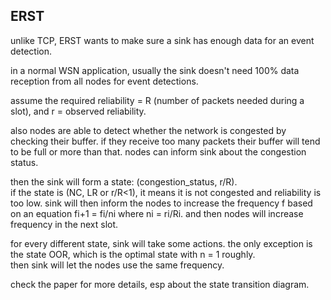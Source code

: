 ERST
--------------------

unlike TCP, ERST wants to make sure a sink has enough data for an event detection.

in a normal WSN application, usually the sink doesn't need 100% data reception from all nodes
for event detections.

assume the required reliability = R (number of packets needed during a slot),
and r = observed reliability.

also nodes are able to detect whether the network is congested by checking their buffer. 
if they receive too many packets their buffer will tend to be full or more than that. 
nodes can inform sink about the congestion status.

then the sink will form a state: (congestion_status, r/R).  
if the state is (NC, LR or r/R<1), it means it is not congested and reliability is too low.
sink will then inform the nodes to increase the frequency f based on an equation fi+1 = fi/ni 
where ni = ri/Ri.
and then nodes will increase frequency in the next slot.

for every different state, sink will take some actions.
the only exception is the state OOR, which is the optimal state with n = 1 roughly.  
then sink will let the nodes use the same frequency.

check the paper for more details, esp about the state transition diagram.

